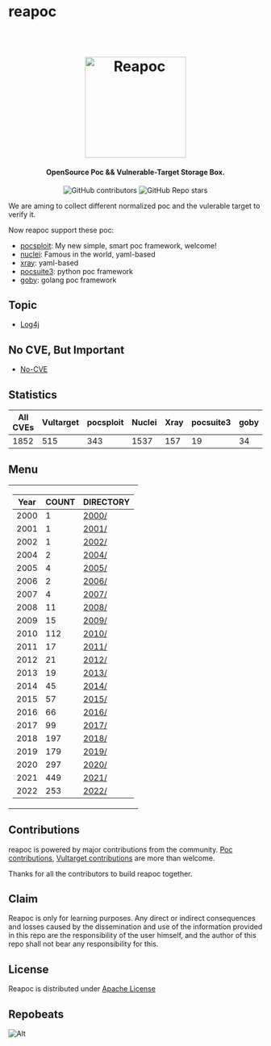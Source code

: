 # reapoc

<h1 align="center">
  <br>
  <img src="static/reapoc-logo.png" width="200px" alt="Reapoc"></a>
</h1>

<h4 align="center">OpenSource Poc && Vulnerable-Target Storage Box.</h4>

<p align="center">
<img alt="GitHub contributors" src="https://img.shields.io/github/contributors/cckuailong/reapoc">
<img alt="GitHub Repo stars" src="https://img.shields.io/github/stars/cckuailong/reapoc?style=social">
</p>

We are aming to collect different normalized poc and the vulerable target to verify it.

Now reapoc support these poc:

- [pocsploit](https://github.com/cckuailong/pocsploit): My new simple, smart poc framework, welcome!
- [nuclei](https://github.com/projectdiscovery/nuclei): Famous in the world, yaml-based
- [xray](https://github.com/chaitin/xray): yaml-based
- [pocsuite3](https://github.com/knownsec/pocsuite3): python poc framework
- [goby](https://github.com/goby-lang/goby): golang poc framework

## Topic

- [Log4j](Topic/Log4j/)

## No CVE, But Important

- [No-CVE](No-CVE)

## Statistics

| All CVEs | Vultarget | pocsploit | Nuclei | Xray | pocsuite3 | goby | others |
|----------|-----------|-----------|--------|------|-----------|------|--------|
|   1852   |   515   |   343   |   1537   |   157   |   19   |   34   |   755   |

## Menu

<table>
<tr>
<td> 

|   Year   | COUNT |   DIRECTORY   |
|----------|-------|---------------|
|   2000   |   1   |   [2000/](2000/)   |
|   2001   |   1   |   [2001/](2001/)   |
|   2002   |   1   |   [2002/](2002/)   |
|   2004   |   2   |   [2004/](2004/)   |
|   2005   |   4   |   [2005/](2005/)   |
|   2006   |   2   |   [2006/](2006/)   |
|   2007   |   4   |   [2007/](2007/)   |
|   2008   |   11   |   [2008/](2008/)   |
|   2009   |   15   |   [2009/](2009/)   |
|   2010   |   112   |   [2010/](2010/)   |
|   2011   |   17   |   [2011/](2011/)   |
|   2012   |   21   |   [2012/](2012/)   |
|   2013   |   19   |   [2013/](2013/)   |
|   2014   |   45   |   [2014/](2014/)   |
|   2015   |   57   |   [2015/](2015/)   |
|   2016   |   66   |   [2016/](2016/)   |
|   2017   |   99   |   [2017/](2017/)   |
|   2018   |   197   |   [2018/](2018/)   |
|   2019   |   179   |   [2019/](2019/)   |
|   2020   |   297   |   [2020/](2020/)   |
|   2021   |   449   |   [2021/](2021/)   |
|   2022   |   253   |   [2022/](2022/)   |

</td>
</tr>
</table>

## Contributions

reapoc is powered by major contributions from the community.
[Poc contributions](https://github.com/cckuailong/reapoc/issues), [Vultarget contributions](https://github.com/cckuailong/reapoc/issues) are more than welcome.

Thanks for all the contributors to build reapoc together.

## Claim

Reapoc is only for learning purposes. Any direct or indirect consequences and losses caused by the dissemination and use of the information provided in this repo are the responsibility of the user himself, and the author of this repo shall not bear any responsibility for this.

## License

Reapoc is distributed under [Apache License](LICENSE)

## Repobeats

![Alt](https://repobeats.axiom.co/api/embed/601e2c5582df22243e66e9d015b4a079f8d7ce8b.svg "Repobeats analytics image")